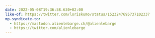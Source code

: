 ```yaml
---
date: 2022-05-08T19:36:58.630+02:00
like-of: https://twitter.com/loriskumo/status/1523247695737102337
mp-syndicate-to:
  - https://mastodon.alienlebarge.ch/@alienlebarge
  - https://twitter.com/alienlebarge
---
```

